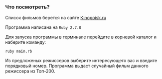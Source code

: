 ### Что посмотреть?

Список фильмов берется на сайте [Kinopoisk.ru](https://www.kinopoisk.ru/top/navigator/m_act[num_vote]/1000/m_act[is_film]/on/order/rating/perpage/200/#results)

Программа написана на `Ruby 2.7.0`

Для запуска программы в терминале перейдите в корневой каталог и наберите команду: 

```
ruby main.rb
```

Из предложеных режиссеров выберите интересующего вас и введите порядковый номер. 
Программа выдаст случайный фильм данного режиссера из Топ-200.

